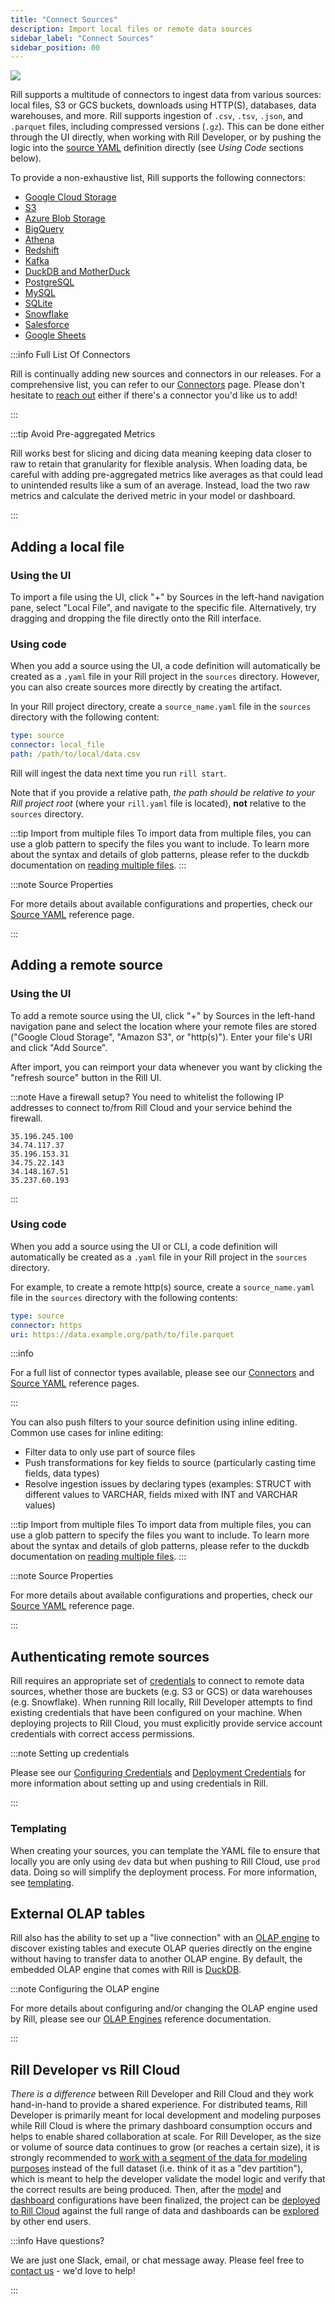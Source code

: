 ```yaml
---
title: "Connect Sources"
description: Import local files or remote data sources
sidebar_label: "Connect Sources"
sidebar_position: 00
---
```


<!-- WARNING: There are links to this page in source code. If you move it, find and replace the links and consider adding a redirect in docusaurus.config.js. -->

<img src = '/img/build/connect/sources.png' class='rounded-gif' />
<br />

Rill supports a multitude of connectors to ingest data from various sources: local files, S3 or GCS buckets, downloads using HTTP(S), databases, data warehouses, and more. Rill supports ingestion of `.csv`, `.tsv`, `.json`, and `.parquet` files, including compressed versions (`.gz`). This can be done either through the UI directly, when working with Rill Developer, or by pushing the logic into the [source YAML](../../reference/project-files/sources.md) definition directly (see _Using Code_ sections below).

To provide a non-exhaustive list, Rill supports the following connectors:
- [Google Cloud Storage](/reference/connectors/gcs.md)
- [S3](/reference/connectors/s3.md)
- [Azure Blob Storage](/reference/connectors/azure.md)
- [BigQuery](/reference/connectors/bigquery.md)
- [Athena](/reference/connectors/athena.md)
- [Redshift](/reference/connectors/redshift.md)
- [Kafka](/reference/connectors/kafka.md)
- [DuckDB and MotherDuck](/reference/connectors/motherduck.md)
- [PostgreSQL](/reference/connectors/postgres.md)
- [MySQL](/reference/connectors/mysql.md)
- [SQLite](/reference/connectors/sqlite.md)
- [Snowflake](/reference/connectors/snowflake.md)
- [Salesforce](/reference/connectors/salesforce.md)
- [Google Sheets](/reference/connectors/googlesheets.md)

:::info Full List Of Connectors

Rill is continually adding new sources and connectors in our releases. For a comprehensive list, you can refer to our [Connectors](/reference/connectors) page. Please don't hesitate to [reach out](/contact) either if there's a connector you'd like us to add!

:::

:::tip Avoid Pre-aggregated Metrics

Rill works best for slicing and dicing data meaning keeping data closer to raw to retain that granularity for flexible analysis. When loading data, be careful with adding pre-aggregated metrics like averages as that could lead to unintended results like a sum of an average. Instead, load the two raw metrics and calculate the derived metric in your model or dashboard.

:::

## Adding a local file

### Using the UI

To import a file using the UI, click "+" by Sources in the left-hand navigation pane, select "Local File", and navigate to the specific file. Alternatively, try dragging and dropping the file directly onto the Rill interface.

### Using code
When you add a source using the UI, a code definition will automatically be created as a `.yaml` file in your Rill project in the `sources` directory. However, you can also create sources more directly by creating the artifact.

In your Rill project directory, create a `source_name.yaml` file in the `sources` directory with the following content:

```yaml
type: source
connector: local_file
path: /path/to/local/data.csv
```

Rill will ingest the data next time you run `rill start`.

Note that if you provide a relative path, _the path should be relative to your Rill project root_ (where your `rill.yaml` file is located), **not** relative to the `sources` directory.

:::tip Import from multiple files
To import data from multiple files, you can use a glob pattern to specify the files you want to include. To learn more about the syntax and details of glob patterns, please refer to the duckdb documentation on [reading multiple files](https://duckdb.org/docs/stable/data/multiple_files/overview.html).
:::

:::note Source Properties

For more details about available configurations and properties, check our [Source YAML](../../reference/project-files/sources) reference page.

:::

## Adding a remote source

### Using the UI
To add a remote source using the UI, click "+" by Sources in the left-hand navigation pane and select the location where your remote files are stored ("Google Cloud Storage", "Amazon S3", or "http(s)"). Enter your file's URI and click "Add Source".

After import, you can reimport your data whenever you want by clicking the "refresh source" button in the Rill UI.

:::note Have a firewall setup?
You need to whitelist the following IP addresses to connect to/from Rill Cloud and your service behind the firewall.
```
35.196.245.100
34.74.117.37
35.196.153.31
34.75.22.143
34.148.167.51
35.237.60.193
```
:::

### Using code
When you add a source using the UI or CLI, a code definition will automatically be created as a `.yaml` file in your Rill project in the `sources` directory.

For example, to create a remote http(s) source, create a `source_name.yaml` file in the `sources` directory with the following contents:

```yaml
type: source
connector: https
uri: https://data.example.org/path/to/file.parquet
```

:::info

For a full list of connector types available, please see our [Connectors](/reference/connectors/connectors.md) and [Source YAML](/reference/project-files/sources.md#properties) reference pages.

:::

You can also push filters to your source definition using inline editing. Common use cases for inline editing:

- Filter data to only use part of source files
- Push transformations for key fields to source (particularly casting time fields, data types)
- Resolve ingestion issues by declaring types (examples: STRUCT with different values to VARCHAR, fields mixed with INT and VARCHAR values)

:::tip Import from multiple files
To import data from multiple files, you can use a glob pattern to specify the files you want to include. To learn more about the syntax and details of glob patterns, please refer to the duckdb documentation on [reading multiple files](https://duckdb.org/docs/stable/data/multiple_files/overview.html).
:::

:::note Source Properties

For more details about available configurations and properties, check our [Source YAML](../../reference/project-files/sources) reference page.

:::

## Authenticating remote sources

Rill requires an appropriate set of <u>credentials</u> to connect to remote data sources, whether those are buckets (e.g. S3 or GCS) or data warehouses (e.g. Snowflake). When running Rill locally, Rill Developer attempts to find existing credentials that have been configured on your machine. When deploying projects to Rill Cloud, you must explicitly provide service account credentials with correct access permissions.

:::note Setting up credentials

Please see our [Configuring Credentials](credentials.md) and [Deployment Credentials](../../deploy/deploy-credentials.md) for more information about setting up and using credentials in Rill.

:::

### Templating 
When creating your sources, you can template the YAML file to ensure that locally you are only using `dev` data but when pushing to Rill Cloud, use `prod` data. Doing so will simplify the deployment process. For more information, see [templating](/connect/templating).

## External OLAP tables

Rill also has the ability to set up a "live connection" with an [OLAP engine](../olap/olap.md) to discover existing tables and execute OLAP queries directly on the engine without having to transfer data to another OLAP engine. By default, the embedded OLAP engine that comes with Rill is [DuckDB](/reference/olap-engines/duckdb.md).

:::note Configuring the OLAP engine

For more details about configuring and/or changing the OLAP engine used by Rill, please see our [OLAP Engines](/reference/olap-engines/olap-engines.md) reference documentation.

:::

## Rill Developer vs Rill Cloud

_There is a difference_ between Rill Developer and Rill Cloud and they work hand-in-hand to provide a shared experience. For distributed teams, Rill Developer is primarily meant for local development and modeling purposes while Rill Cloud is where the primary dashboard consumption occurs and helps to enable shared collaboration at scale. For Rill Developer, as the size or volume of source data continues to grow (or reaches a certain size), it is strongly recommended to [work with a segment of the data for modeling purposes](../../deploy/performance.md#work-with-a-subset-of-your-source-data-for-local-development-and-modeling) instead of the full dataset (i.e. think of it as a "dev partition"), which is meant to help the developer validate the model logic and verify that the correct results are being produced. Then, after the [model](../models/models) and [dashboard](/build/dashboards) configurations have been finalized, the project can be [deployed to Rill Cloud](../../deploy/deploy-dashboard/) against the full range of data and dashboards can be [explored](/explore/dashboard-101/) by other end users.

:::info Have questions?

We are just one Slack, email, or chat message away. Please feel free to [contact us](/contact) - we'd love to help!

:::
